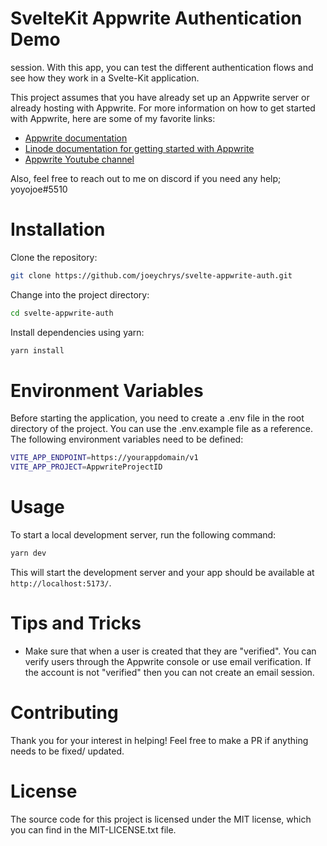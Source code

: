 # SvelteKit Appwrite Authentication Demo

session. With this app, you can test the different authentication flows and see how they work in a Svelte-Kit application. 

This project assumes that you have already set up an Appwrite server or already hosting with Appwrite. For more information on how to get started with Appwrite, here are some of my favorite links:

- [Appwrite documentation](https://appwrite.io/doc)
- [Linode documentation for getting started with Appwrite](https://www.linode.com/docs/guides/getting-started-appwrite/)
- [Appwrite Youtube channel](https://www.youtube.com/watch?v=aO4mw8smXkI)

Also, feel free to reach out to me on discord if you need any help; yoyojoe#5510

# Installation

Clone the repository:

```bash
git clone https://github.com/joeychrys/svelte-appwrite-auth.git
```

Change into the project directory:

```bash
cd svelte-appwrite-auth
```

Install dependencies using yarn:

```bash
yarn install
```

# Environment Variables

Before starting the application, you need to create a .env file in the root directory of the project. You can use the .env.example file as a reference. The following environment variables need to be defined:

```bash
VITE_APP_ENDPOINT=https://yourappdomain/v1
VITE_APP_PROJECT=AppwriteProjectID
```

# Usage

To start a local development server, run the following command:

```bash
yarn dev
```

This will start the development server and your app should be available at `http://localhost:5173/`.

# Tips and Tricks

* Make sure that when a user is created that they are "verified". You can verify users through the Appwrite console or use email verification. If the account is not "verified" then you can not create an email session.

# Contributing
Thank you for your interest in helping! Feel free to make a PR if anything needs to be fixed/ updated.

# License
The source code for this project is licensed under the MIT license, which you can find in the MIT-LICENSE.txt file.
